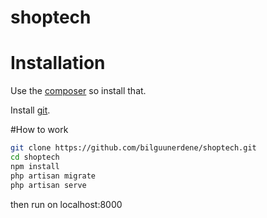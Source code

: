 # shoptech
# Installation
Use the [composer](https://getcomposer.org/download/) so install that.

Install [git](https://git-scm.com/downloads).

#How to work
```bash
git clone https://github.com/bilguunerdene/shoptech.git
cd shoptech
npm install
php artisan migrate
php artisan serve
```
then run on localhost:8000
